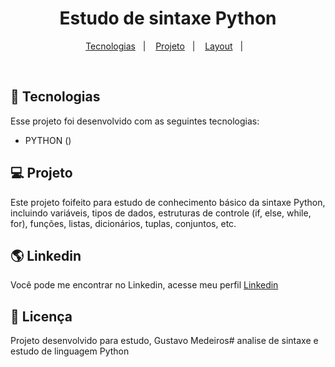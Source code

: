 <h1 align="center"> Estudo de sintaxe Python </h1>

<p align="center">
</p>

<p align="center">
  <a href="#-tecnologias">Tecnologias</a>&nbsp;&nbsp;&nbsp;|&nbsp;&nbsp;&nbsp;
  <a href="#-projeto">Projeto</a>&nbsp;&nbsp;&nbsp;|&nbsp;&nbsp;&nbsp;
  <a href="#-layout">Layout</a>&nbsp;&nbsp;&nbsp;|&nbsp;&nbsp;&nbsp;
</p>
<br>


## 🚀 Tecnologias

Esse projeto foi desenvolvido com as seguintes tecnologias:

- PYTHON ()

## 💻 Projeto

Este projeto foifeito para estudo de conhecimento básico da sintaxe Python, incluindo variáveis, tipos de dados, estruturas de controle (if, else, while, for), funções, listas, dicionários, tuplas, conjuntos, etc.

## 🌎 Linkedin
Você pode me encontrar no Linkedin, acesse meu perfil [Linkedin](https://www.linkedin.com/in/gustavo-luiz-medeiros/)

## :memo: Licença

Projeto desenvolvido para estudo, Gustavo Medeiros# analise de sintaxe e estudo de linguagem Python



